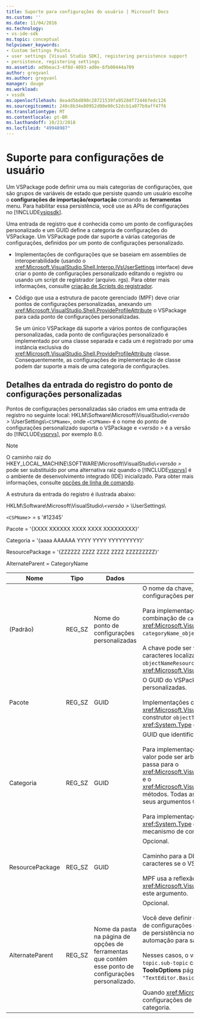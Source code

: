 ```yaml
---
title: Suporte para configurações do usuário | Microsoft Docs
ms.custom: ''
ms.date: 11/04/2016
ms.technology:
- vs-ide-sdk
ms.topic: conceptual
helpviewer_keywords:
- Custom Settings Points
- user settings [Visual Studio SDK], registering persistence support
- persistence, registering settings
ms.assetid: ad9beac3-4f8d-4093-ad0e-6fb00444a709
author: gregvanl
ms.author: gregvanl
manager: douge
ms.workload:
- vssdk
ms.openlocfilehash: 8ea4d5bd890c28721539fa9528df72446fedc126
ms.sourcegitcommit: 240c8b34e80952d00e90c52dcb1a077b9aff47f6
ms.translationtype: MT
ms.contentlocale: pt-BR
ms.lasthandoff: 10/23/2018
ms.locfileid: "49948987"
---
```

# <a name="support-for-user-settings"></a>Suporte para configurações de usuário
Um VSPackage pode definir uma ou mais categorias de configurações, que são grupos de variáveis de estado que persiste quando um usuário escolhe o **configurações de importação/exportação** comando as **ferramentas** menu. Para habilitar essa persistência, você use as APIs de configurações no [!INCLUDE[vsipsdk](../../extensibility/includes/vsipsdk_md.md)].  

 Uma entrada de registro que é conhecida como um ponto de configurações personalizado e um GUID define a categoria de configurações do VSPackage. Um VSPackage pode dar suporte a várias categorias de configurações, definidos por um ponto de configurações personalizado.  

-   Implementações de configurações que se baseiam em assemblies de interoperabilidade (usando o <xref:Microsoft.VisualStudio.Shell.Interop.IVsUserSettings> interface) deve criar o ponto de configurações personalizado editando o registro ou usando um script de registrador (arquivo. rgs). Para obter mais informações, consulte [criação de Scripts do registrador](/cpp/atl/creating-registrar-scripts).  

-   Código que usa a estrutura de pacote gerenciado (MPF) deve criar pontos de configurações personalizadas, anexando um <xref:Microsoft.VisualStudio.Shell.ProvideProfileAttribute> o VSPackage para cada ponto de configurações personalizadas.  

     Se um único VSPackage dá suporte a vários pontos de configurações personalizadas, cada ponto de configurações personalizado é implementado por uma classe separada e cada um é registrado por uma instância exclusiva do <xref:Microsoft.VisualStudio.Shell.ProvideProfileAttribute> classe. Consequentemente, as configurações de implementação de classe podem dar suporte a mais de uma categoria de configurações.  

## <a name="custom-settings-point-registry-entry-details"></a>Detalhes da entrada do registro do ponto de configurações personalizadas  
 Pontos de configurações personalizadas são criados em uma entrada de registro no seguinte local: HKLM\Software\Microsoft\VisualStudio\\*\<versão >* \UserSettings\\`<CSPName>`, onde `<CSPName>` é o nome do ponto de configurações personalizado suporta o VSPackage e  *\<versão >* é a versão do [!INCLUDE[vsprvs](../../code-quality/includes/vsprvs_md.md)], por exemplo 8.0.  

> [!NOTE]
>  O caminho raiz do HKEY_LOCAL_MACHINE\SOFTWARE\Microsoft\VisualStudio\\*\<versão >* pode ser substituído por uma alternativa raiz quando o [!INCLUDE[vsprvs](../../code-quality/includes/vsprvs_md.md)] é o ambiente de desenvolvimento integrado (IDE) inicializado. Para obter mais informações, consulte [opções de linha de comando](../../extensibility/command-line-switches-visual-studio-sdk.md).  

 A estrutura da entrada do registro é ilustrada abaixo:  

 HKLM\Software\Microsoft\VisualStudio\\*\<versão >* \UserSettings\  

 `<CSPName`> = s '#12345'  

 Pacote = '{XXXX XXXXXX XXXX XXXX XXXXXXXXX}'  

 Categoria = '{aaaa AAAAAA YYYY YYYY YYYYYYYYY}'  

 ResourcePackage = '{ZZZZZZ ZZZZ ZZZZ ZZZZ ZZZZZZZZZ}'  

 AlternateParent = CategoryName  


| Nome | Tipo | Dados | Descrição |
|-----------------|--------| - | - |
| (Padrão) | REG_SZ | Nome do ponto de configurações personalizadas | O nome da chave, `<CSPName`>, é o nome não localizado do ponto de configurações personalizado.<br /><br /> Para implementações baseadas em MPF, o nome da chave é obtido pela combinação de `categoryName` e `objectName` argumentos do <xref:Microsoft.VisualStudio.Shell.ProvideProfileAttribute> construtor em `categoryName_objectName`.<br /><br /> A chave pode ser vazia ou pode conter a ID de referência para a cadeia de caracteres localizada em uma DLL satélite. Esse valor é obtido o `objectNameResourceID` argumento para o <xref:Microsoft.VisualStudio.Shell.ProvideProfileAttribute> construtor. |
| Pacote | REG_SZ | GUID | O GUID do VSPackage que implementa o ponto de configurações personalizadas.<br /><br /> Implementações com base em MPF usando o <xref:Microsoft.VisualStudio.Shell.ProvideProfileAttribute> da classe, use o construtor `objectType` argumento que contém o VSPackage <xref:System.Type> e reflexão para obter esse valor. |
| Categoria | REG_SZ | GUID | GUID que identifica a categoria de configurações.<br /><br /> Para implementações com base em assemblies de interoperabilidade, esse valor pode ser arbitrariamente escolhido GUID, que o [!INCLUDE[vsprvs](../../code-quality/includes/vsprvs_md.md)] IDE passa para o <xref:Microsoft.VisualStudio.Shell.Interop.IVsUserSettings.ExportSettings%2A> e o <xref:Microsoft.VisualStudio.Shell.Interop.IVsUserSettings.ImportSettings%2A> métodos. Todas as implementações desses dois métodos devem verificar seus argumentos GUID.<br /><br /> Para implementações com base em MPF, esse GUID é obtido pela <xref:System.Type> da classe que implementa o [!INCLUDE[vsprvs](../../code-quality/includes/vsprvs_md.md)] mecanismo de configurações. |
| ResourcePackage | REG_SZ | GUID | Opcional.<br /><br /> Caminho para a DLL que contém de satélite localizado cadeias de caracteres se o VSPackage implementação não fornecê-los.<br /><br /> MPF usa a reflexão para obter o recurso correto VSPackage, portanto, o <xref:Microsoft.VisualStudio.Shell.ProvideProfileAttribute> classe não define este argumento. |
| AlternateParent | REG_SZ | Nome da pasta na página de opções de ferramentas que contém esse ponto de configurações personalizado. | Opcional.<br /><br /> Você deve definir esse valor somente se dá suporte a uma implementação de configurações **opções de ferramentas** páginas que usam o mecanismo de persistência no [!INCLUDE[vsipsdk](../../extensibility/includes/vsipsdk_md.md)] em vez do mecanismo no modelo de automação para salvar o estado.<br /><br /> Nesses casos, o valor na chave AlternateParent é o `topic` seção o `topic.sub-topic` cadeia de caracteres usada para identificar determinado **ToolsOptions** página. Por exemplo, para o **ToolsOptions** página `"TextEditor.Basic"` o valor de AlternateParent seria `"TextEditor"`.<br /><br /> Quando <xref:Microsoft.VisualStudio.Shell.ProvideProfileAttribute> gera as configurações de ponto personalizado, ele é o mesmo que o nome da categoria. |

